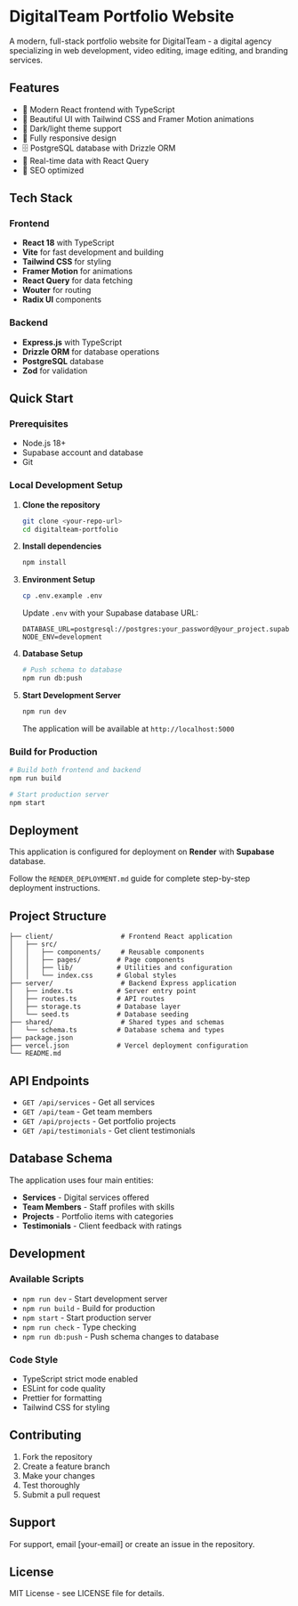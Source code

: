 # DigitalTeam Portfolio Website

A modern, full-stack portfolio website for DigitalTeam - a digital agency specializing in web development, video editing, image editing, and branding services.

## Features

- 🚀 Modern React frontend with TypeScript
- 🎨 Beautiful UI with Tailwind CSS and Framer Motion animations
- 🌙 Dark/light theme support
- 📱 Fully responsive design
- 🗄️ PostgreSQL database with Drizzle ORM
- 🔄 Real-time data with React Query
- 🎯 SEO optimized

## Tech Stack

### Frontend
- **React 18** with TypeScript
- **Vite** for fast development and building
- **Tailwind CSS** for styling
- **Framer Motion** for animations
- **React Query** for data fetching
- **Wouter** for routing
- **Radix UI** components

### Backend
- **Express.js** with TypeScript
- **Drizzle ORM** for database operations
- **PostgreSQL** database
- **Zod** for validation

## Quick Start

### Prerequisites
- Node.js 18+ 
- Supabase account and database
- Git

### Local Development Setup

1. **Clone the repository**
   ```bash
   git clone <your-repo-url>
   cd digitalteam-portfolio
   ```

2. **Install dependencies**
   ```bash
   npm install
   ```

3. **Environment Setup**
   ```bash
   cp .env.example .env
   ```
   
   Update `.env` with your Supabase database URL:
   ```env
   DATABASE_URL=postgresql://postgres:your_password@your_project.supabase.co:5432/postgres
   NODE_ENV=development
   ```

4. **Database Setup**
   ```bash
   # Push schema to database
   npm run db:push
   ```

5. **Start Development Server**
   ```bash
   npm run dev
   ```
   
   The application will be available at `http://localhost:5000`

### Build for Production

```bash
# Build both frontend and backend
npm run build

# Start production server
npm start
```

## Deployment

This application is configured for deployment on **Render** with **Supabase** database.

Follow the `RENDER_DEPLOYMENT.md` guide for complete step-by-step deployment instructions.

## Project Structure

```
├── client/                 # Frontend React application
│   ├── src/
│   │   ├── components/     # Reusable components
│   │   ├── pages/         # Page components
│   │   ├── lib/           # Utilities and configuration
│   │   └── index.css      # Global styles
├── server/                 # Backend Express application
│   ├── index.ts           # Server entry point
│   ├── routes.ts          # API routes
│   ├── storage.ts         # Database layer
│   └── seed.ts            # Database seeding
├── shared/                 # Shared types and schemas
│   └── schema.ts          # Database schema and types
├── package.json
├── vercel.json            # Vercel deployment configuration
└── README.md
```

## API Endpoints

- `GET /api/services` - Get all services
- `GET /api/team` - Get team members  
- `GET /api/projects` - Get portfolio projects
- `GET /api/testimonials` - Get client testimonials

## Database Schema

The application uses four main entities:
- **Services** - Digital services offered
- **Team Members** - Staff profiles with skills
- **Projects** - Portfolio items with categories
- **Testimonials** - Client feedback with ratings

## Development

### Available Scripts

- `npm run dev` - Start development server
- `npm run build` - Build for production
- `npm start` - Start production server
- `npm run check` - Type checking
- `npm run db:push` - Push schema changes to database

### Code Style

- TypeScript strict mode enabled
- ESLint for code quality
- Prettier for formatting
- Tailwind CSS for styling

## Contributing

1. Fork the repository
2. Create a feature branch
3. Make your changes
4. Test thoroughly
5. Submit a pull request

## Support

For support, email [your-email] or create an issue in the repository.

## License

MIT License - see LICENSE file for details.